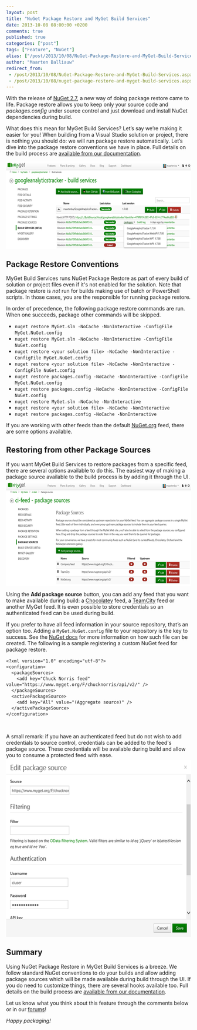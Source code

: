 ```yaml
---
layout: post
title: "NuGet Package Restore and MyGet Build Services"
date: 2013-10-08 08:00:00 +0200
comments: true
published: true
categories: ["post"]
tags: ["Feature", "NuGet"]
alias: ["/post/2013/10/08/NuGet-Package-Restore-and-MyGet-Build-Services.aspx", "/post/2013/10/08/nuget-package-restore-and-myget-build-services.aspx"]
author: "Maarten Balliauw"
redirect_from:
 - /post/2013/10/08/NuGet-Package-Restore-and-MyGet-Build-Services.aspx.html
 - /post/2013/10/08/nuget-package-restore-and-myget-build-services.aspx.html
---
```


<p>With the release of <a href="http://blog.nuget.org/20130822/nuget-2.7-released.html">NuGet 2.7</a>, a new way of doing package restore came to life. Package restore allows you to keep only your source code and <em>packages.config</em> under source control and just download and install NuGet dependencies during build.</p>  <p>What does this mean for MyGet Build Services? Let’s say we’re making it easier for you! When building from a Visual Studio solution or project, there is nothing you should do: we will run package restore automatically. Let’s dive into the package restore conventions we have in place. Full details on the build process are <a href="http://docs.myget.org/docs/reference/build-services">available from our documentation</a>.</p>  <p><a href="/images/image_69.png"><img title="MyGet Build Services" style="border-left-width: 0px; border-right-width: 0px; background-image: none; border-bottom-width: 0px; float: none; padding-top: 0px; padding-left: 0px; margin: 5px auto; display: block; padding-right: 0px; border-top-width: 0px" border="0" alt="MyGet Build Services" src="/images/image_thumb_67.png" width="640" height="236" /></a></p>  <h2>Package Restore Conventions</h2>  <p>MyGet Build Services runs NuGet Package Restore as part of every build of solution or project files even if it's not enabled for the solution. Note that package restore is <em>not</em> run for builds making use of batch or PowerShell scripts. In those cases, you are the responsible for running package restore.</p>  <p>In order of precedence, the following package restore commands are run. When one succeeds, package other commands will be skipped.</p>  <ul>   <li><code>nuget restore MyGet.sln -NoCache -NonInteractive -ConfigFile MyGet.NuGet.config</code> </li>    <li><code>nuget restore MyGet.sln -NoCache -NonInteractive -ConfigFile NuGet.config</code> </li>    <li><code>nuget restore &lt;your solution file&gt; -NoCache -NonInteractive -ConfigFile MyGet.NuGet.config</code> </li>    <li><code>nuget restore &lt;your solution file&gt; -NoCache -NonInteractive -ConfigFile NuGet.config</code> </li>    <li><code>nuget restore packages.config -NoCache -NonInteractive -ConfigFile MyGet.NuGet.config</code> </li>    <li><code>nuget restore packages.config -NoCache -NonInteractive -ConfigFile NuGet.config</code> </li>    <li><code>nuget restore MyGet.sln -NoCache -NonInteractive</code> </li>    <li><code>nuget restore &lt;your solution file&gt; -NoCache -NonInteractive</code> </li>    <li><code>nuget restore packages.config -NoCache -NonInteractive</code> </li> </ul>  <p>If you are working with other feeds than the default <a href="http://www.nuget.org">NuGet.org</a> feed, there are some options available.</p>  <h2>Restoring from other Package Sources</h2>  <p>If you want MyGet Build Services to restore packages from a specific feed, there are several options available to do this. The easiest way of making a package source available to the build process is by adding it through the UI.<a href="/images/image_70.png"><img title="Making package source available during build" style="border-left-width: 0px; border-right-width: 0px; background-image: none; border-bottom-width: 0px; float: none; padding-top: 0px; padding-left: 0px; margin: 5px auto; display: block; padding-right: 0px; border-top-width: 0px" border="0" alt="Making package source available during build" src="/images/image_thumb_68.png" width="640" height="283" /></a></p>  <p>Using the <strong>Add package source</strong> button, you can add any feed that you want to make available during build: a <a href="http://www.chocolatey.org">Chocolatey</a> feed, a <a href="http://www.jetbrains.com/teamcity">TeamCity</a> feed or another MyGet feed. It is even possible to store credentials so an authenticated feed can be used during build.</p>  <p>If you prefer to have all feed information in your source repository, that’s an option too. Adding a <code>MyGet.NuGet.config</code> file to your repository is the key to success. See the <a href="http://docs.nuget.org/docs/reference/nuget-config-file">NuGet docs</a> for more information on how such file can be created. The following is a sample registering a custom NuGet feed for package restore.</p>  <pre><code>&lt;?xml version=&quot;1.0&quot; encoding=&quot;utf-8&quot;?&gt;
&lt;configuration&gt;
  &lt;packageSources&gt;
    &lt;add key=&quot;Chuck Norris feed&quot; value=&quot;https://www.myget.org/F/chucknorris/api/v2/&quot; /&gt;
  &lt;/packageSources&gt;
  &lt;activePackageSource&gt;
    &lt;add key=&quot;All&quot; value=&quot;(Aggregate source)&quot; /&gt;
  &lt;/activePackageSource&gt;
&lt;/configuration&gt;
</code></pre>

<p>&#160;</p>

<p>A small remark: if you have an authenticated feed but do not wish to add credentials to source control, credentials can be added to the feed's package source. These credentials will be available during build and allow you to consume a protected feed with ease. <a href="/images/image_71.png"><img title="Authentication of feeds" style="border-left-width: 0px; border-right-width: 0px; background-image: none; border-bottom-width: 0px; float: none; padding-top: 0px; padding-left: 0px; margin: 5px auto; display: block; padding-right: 0px; border-top-width: 0px" border="0" alt="Authentication of feeds" src="/images/image_thumb_69.png" width="561" height="480" /></a></p>

<h2>Summary</h2>

<p>Using NuGet Package Restore in MyGet Build Services is a breeze. We follow standard NuGet conventions to do your builds and allow adding package sources which will be made available during build through the UI. If you do need to customize things, there are several hooks available too. Full details on the build process are <a href="http://docs.myget.org/docs/reference/build-services">available from our documentation</a>.</p>

<p>Let us know what you think about this feature through the comments below or in our <a href="http://myget.uservoice.com/forums/135675-general">forums</a>!</p>

<p><em>Happy packaging!</em></p>




